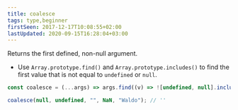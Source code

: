 ```yaml
---
title: coalesce
tags: type,beginner
firstSeen: 2017-12-17T10:08:55+02:00
lastUpdated: 2020-09-15T16:28:04+03:00
---
```


Returns the first defined, non-null argument.

- Use `Array.prototype.find()` and `Array.prototype.includes()` to find the first value that is not equal to `undefined` or `null`.

```js
const coalesce = (...args) => args.find((v) => ![undefined, null].includes(v));
```

```js
coalesce(null, undefined, "", NaN, "Waldo"); // ''
```

